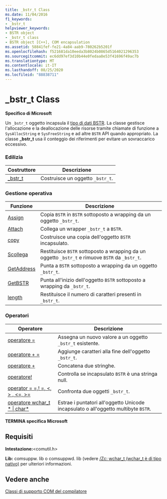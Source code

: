 ```yaml
---
title: _bstr_t Class
ms.date: 11/04/2016
f1_keywords:
- _bstr_t
helpviewer_keywords:
- BSTR object
- _bstr_t class
- BSTR object [C++], COM encapsulation
ms.assetid: 58841fef-fe21-4a84-aab9-780262b5201f
ms.openlocfilehash: f521681da10eeda3b8024b0865d5164021296353
ms.sourcegitcommit: ec6dd97ef3d10b44e0fedaa8e53f41696f49ac7b
ms.translationtype: MT
ms.contentlocale: it-IT
ms.lasthandoff: 08/25/2020
ms.locfileid: "88838711"
---
```

# <a name="_bstr_t-class"></a>_bstr_t Class

**Specifico di Microsoft**

Un `_bstr_t` oggetto incapsula il [tipo di dati BSTR](/previous-versions/windows/desktop/automat/bstr). La classe gestisce l'allocazione e la deallocazione delle risorse tramite chiamate di funzione a `SysAllocString` e `SysFreeString` e ad altre `BSTR` API quando appropriato. La classe **_bstr_t** usa il conteggio dei riferimenti per evitare un sovraccarico eccessivo.

### <a name="construction"></a>Edilizia

| Costruttore | Descrizione |
|--|--|
| [_bstr_t](../cpp/bstr-t-bstr-t.md) | Costruisce un oggetto `_bstr_t`. |

### <a name="operations"></a>Gestione operativa

| Funzione | Descrizione |
|--|--|
| [Assign](../cpp/bstr-t-assign.md) | Copia `BSTR` in  `BSTR` sottoposto a wrapping da un oggetto `_bstr_t`. |
| [Attach](../cpp/bstr-t-attach.md) | Collega un wrapper `_bstr_t` a  `BSTR`. |
| [copy](../cpp/bstr-t-copy.md) | Costruisce una copia dell'oggetto `BSTR` incapsulato. |
| [Scollega](../cpp/bstr-t-detach.md) | Restituisce `BSTR` sottoposto a wrapping da un oggetto `_bstr_t` e rimuove `BSTR` da `_bstr_t`. |
| [GetAddress](../cpp/bstr-t-getaddress.md) | Punta a `BSTR` sottoposto a wrapping da un oggetto `_bstr_t`. |
| [GetBSTR](../cpp/bstr-t-getbstr.md) | Punta all'inizio dell'oggetto `BSTR` sottoposto a wrapping da `_bstr_t`. |
| [length](../cpp/bstr-t-length.md) | Restituisce il numero di caratteri presenti in `_bstr_t`. |

### <a name="operators"></a>Operatori

| Operatore | Descrizione |
|--|--|
| [operatore =](../cpp/bstr-t-operator-equal.md) | Assegna un nuovo valore a un oggetto `_bstr_t` esistente. |
| [operatore + =](../cpp/bstr-t-operator-add-equal-plus.md) | Aggiunge caratteri alla fine dell'oggetto `_bstr_t`. |
| [operatore +](../cpp/bstr-t-operator-add-equal-plus.md) | Concatena due stringhe. |
| [operatore!](../cpp/bstr-t-operator-logical-not.md) | Controlla se incapsulato `BSTR` è una stringa null. |
| [operator = =,! =, \<, > , \<=, >=](../cpp/bstr-t-relational-operators.md) | Confronta due oggetti `_bstr_t`. |
| [operatore wchar_t * &#124; char\*](../cpp/bstr-t-wchar-t-star-bstr-t-char-star.md) | Estrae i puntatori all'oggetto Unicode incapsulato o all'oggetto multibyte `BSTR`. |

**TERMINA specifica Microsoft**

## <a name="requirements"></a>Requisiti

**Intestazione:**\<comutil.h>

**Lib:** comsuppw. lib o comsuppwd. lib (vedere [/Zc: wchar_t (wchar_t è di tipo nativo)](../build/reference/zc-wchar-t-wchar-t-is-native-type.md) per ulteriori informazioni.

## <a name="see-also"></a>Vedere anche

[Classi di supporto COM del compilatore](../cpp/compiler-com-support-classes.md)
